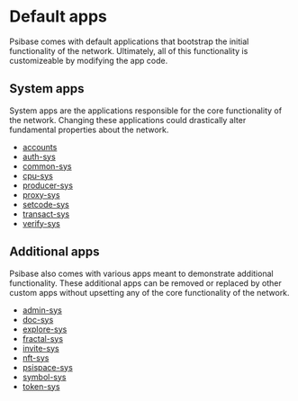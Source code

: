 # Default apps

Psibase comes with default applications that bootstrap the initial functionality of the network. Ultimately, all of this functionality is customizeable by modifying the app code. 

## System apps

System apps are the applications responsible for the core functionality of the network. Changing these applications could drastically alter fundamental properties about the network.

- [accounts](accounts.md)
- [auth-sys]()
- [common-sys](common-sys.md)
- [cpu-sys]()
- [producer-sys]()
- [proxy-sys](proxy-sys.md)
- [setcode-sys](setcode-sys.md)
- [transact-sys](transact-sys.md)
- [verify-sys]()

## Additional apps

Psibase also comes with various apps meant to demonstrate additional functionality. These additional apps can be removed or replaced by other custom apps without upsetting any of the core functionality of the network.

- [admin-sys](admin-sys.md)
- [doc-sys](doc-sys.md)
- [explore-sys]()
- [fractal-sys]()
- [invite-sys](invite-sys.md)
- [nft-sys]()
- [psispace-sys](psispace-sys.md)
- [symbol-sys]()
- [token-sys]()
